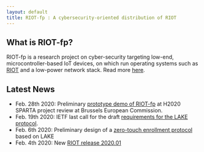 ```yaml
---
layout: default
title: RIOT-fp : A cybersecurity-oriented distribution of RIOT
---
```


## What is RIOT-fp?

RIOT-fp is a research project on cyber-security targeting low-end, microcontroller-based IoT devices, on which run operating systems such as [RIOT](https://github.com/RIOT-OS/RIOT) and a low-power network stack. Read more [here](https://future-proof-iot.github.io/about).

## Latest News

- Feb. 28th 2020: Preliminary [prototype demo of RIOT-fp](files/(2020-02)-SPARTA-RIOT-fp-demo.pdf) at H2020 SPARTA project review at Brussels European Commission.
- Feb. 19th 2020: IETF last call for the draft [requirements for the LAKE protocol](https://tools.ietf.org/html/draft-ietf-lake-reqs-01).
- Feb. 6th 2020: Preliminary design of a [zero-touch enrollment protocol](https://tools.ietf.org/html/draft-selander-ace-ake-authz-00) based on LAKE
- Feb. 4th 2020: New [RIOT release 2020.01](https://github.com/RIOT-OS/RIOT/tree/2020.01)




